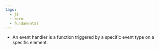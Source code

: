 ```yaml
---
tags:
  - js
  - term
  - fundamental
---
```


- An event handler is a function triggered by a specific event type on a specific element.
